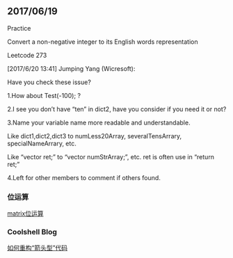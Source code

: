 ## 2017/06/19

Practice

Convert a non-negative integer to its English words representation

Leetcode 273

[‎2017/‎6/‎20 13:41] Jumping Yang (Wicresoft):

Have you check these issue?

1.How about Test(-100); ?

2.I see you don’t have “ten” in dict2, have you consider if you need it or not?

3.Name your variable name more readable and understandable.

Like dict1,dict2,dict3 to numLess20Array, severalTensArrary, specialNameArrary, etc.

Like “vector<string> ret;” to “vector<string> numStrArray;”, etc. ret is often use in “return ret;”

4.Left for other members to comment if others found. 


### 位运算

[matrix位运算](http://www.matrix67.com/blog/?s=%E4%BD%8D%E8%BF%90%E7%AE%97)


### Coolshell Blog
[如何重构“箭头型”代码](http://coolshell.cn/articles/17757.html)

